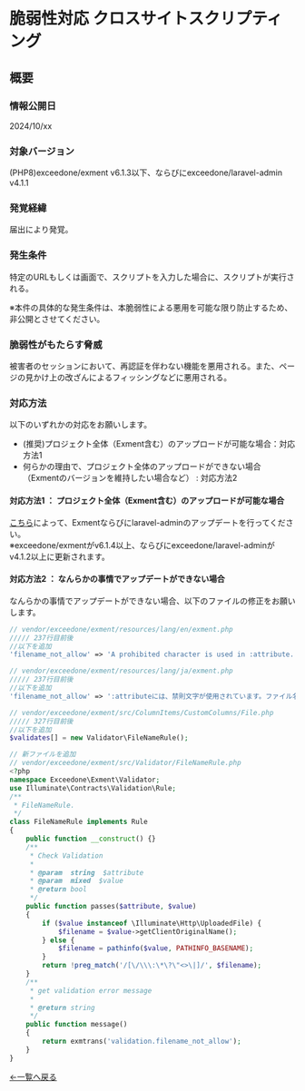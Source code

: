 # 脆弱性対応 クロスサイトスクリプティング

## 概要

### 情報公開日
2024/10/xx

### 対象バージョン
(PHP8)exceedone/exment v6.1.3以下、ならびにexceedone/laravel-admin v4.1.1  


### 発覚経緯
届出により発覚。

### 発生条件
特定のURLもしくは画面で、スクリプトを入力した場合に、スクリプトが実行される。  

※本件の具体的な発生条件は、本脆弱性による悪用を可能な限り防止するため、非公開とさせてください。

### 脆弱性がもたらす脅威
被害者のセッションにおいて、再認証を伴わない機能を悪用される。また、ページの見かけ上の改ざんによるフィッシングなどに悪用される。  


### 対応方法
以下のいずれかの対応をお願いします。

- (推奨)プロジェクト全体（Exment含む）のアップロードが可能な場合：対応方法1
- 何らかの理由で、プロジェクト全体のアップロードができない場合（Exmentのバージョンを維持したい場合など） : 対応方法2  

#### 対応方法1 ： プロジェクト全体（Exment含む）のアップロードが可能な場合

[こちら](/ja/update)によって、Exmentならびにlaravel-adminのアップデートを行ってください。  
※exceedone/exmentがv6.1.4以上、ならびにexceedone/laravel-adminがv4.1.2以上に更新されます。  

#### 対応方法2 ： なんらかの事情でアップデートができない場合
なんらかの事情でアップデートができない場合、以下のファイルの修正をお願いします。

``` php
// vendor/exceedone/exment/resources/lang/en/exment.php
///// 237行目前後
//以下を追加
'filename_not_allow' => 'A prohibited character is used in :attribute. Please change the file name and try again.',
```

``` php
// vendor/exceedone/exment/resources/lang/ja/exment.php
///// 237行目前後
//以下を追加
'filename_not_allow' => ':attributeには、禁則文字が使用されています。ファイル名を変更して再度実施してください。',
```

``` php
// vendor/exceedone/exment/src/ColumnItems/CustomColumns/File.php
///// 327行目前後
//以下を追加
$validates[] = new Validator\FileNameRule();
```


``` php
// 新ファイルを追加
// vendor/exceedone/exment/src/Validator/FileNameRule.php
<?php
namespace Exceedone\Exment\Validator;
use Illuminate\Contracts\Validation\Rule;
/**
 * FileNameRule.
 */
class FileNameRule implements Rule
{
    public function __construct() {}
    /**
     * Check Validation
     *
     * @param  string  $attribute
     * @param  mixed  $value
     * @return bool
     */
    public function passes($attribute, $value)
    {
        if ($value instanceof \Illuminate\Http\UploadedFile) {
            $filename = $value->getClientOriginalName();
        } else {
            $filename = pathinfo($value, PATHINFO_BASENAME);
        }
        return !preg_match('/[\/\\\:\*\?\"<>\|]/', $filename);
    }
    /**
     * get validation error message
     *
     * @return string
     */
    public function message()
    {
        return exmtrans('validation.filename_not_allow');
    }
}
```


  
[←一覧へ戻る](/ja/patch_weakness)